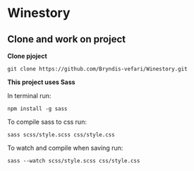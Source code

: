 # Winestory

## Clone and work on project

**Clone pjoject**

`git clone https://github.com/Bryndis-vefari/Winestory.git`

**This project uses Sass**

In terminal run:

`npm install -g sass`

To compile sass to css run:

`sass scss/style.scss css/style.css`

To watch and compile when saving run:

`sass --watch scss/style.scss css/style.css`

